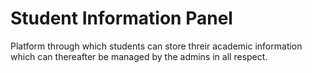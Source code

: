 # Student Information Panel

Platform through which students can store threir academic information which can thereafter be managed by the admins in all respect.